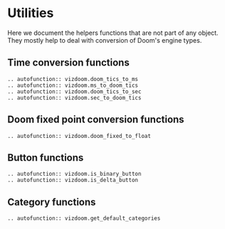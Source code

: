 # Utilities

Here we document the helpers functions that are not part of any object.
They mostly help to deal with conversion of Doom's engine types.


## Time conversion functions

```{eval-rst}
.. autofunction:: vizdoom.doom_tics_to_ms
.. autofunction:: vizdoom.ms_to_doom_tics
.. autofunction:: vizdoom.doom_tics_to_sec
.. autofunction:: vizdoom.sec_to_doom_tics
```

## Doom fixed point conversion functions

```{eval-rst}
.. autofunction:: vizdoom.doom_fixed_to_float
```

## Button functions

```{eval-rst}
.. autofunction:: vizdoom.is_binary_button
.. autofunction:: vizdoom.is_delta_button
```

## Category functions

```{eval-rst}
.. autofunction:: vizdoom.get_default_categories
```
